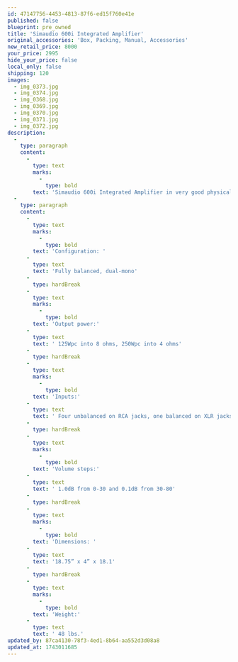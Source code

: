 ```yaml
---
id: 47147756-4453-4813-87f6-ed15f760e41e
published: false
blueprint: pre_owned
title: 'Simaudio 600i Integrated Amplifier'
original_accessories: 'Box, Packing, Manual, Accessories'
new_retail_price: 8000
your_price: 2995
hide_your_price: false
local_only: false
shipping: 120
images:
  - img_0373.jpg
  - img_0374.jpg
  - img_0368.jpg
  - img_0369.jpg
  - img_0370.jpg
  - img_0371.jpg
  - img_0372.jpg
description:
  -
    type: paragraph
    content:
      -
        type: text
        marks:
          -
            type: bold
        text: 'Simaudio 600i Integrated Amplifier in very good physical and functional condition with original box, packing and accessories. The unit sold as new for $8,000.00'
  -
    type: paragraph
    content:
      -
        type: text
        marks:
          -
            type: bold
        text: 'Configuration: '
      -
        type: text
        text: 'Fully balanced, dual-mono'
      -
        type: hardBreak
      -
        type: text
        marks:
          -
            type: bold
        text: 'Output power:'
      -
        type: text
        text: ' 125Wpc into 8 ohms, 250Wpc into 4 ohms'
      -
        type: hardBreak
      -
        type: text
        marks:
          -
            type: bold
        text: 'Inputs:'
      -
        type: text
        text: ' Four unbalanced on RCA jacks, one balanced on XLR jacks'
      -
        type: hardBreak
      -
        type: text
        marks:
          -
            type: bold
        text: 'Volume steps:'
      -
        type: text
        text: ' 1.0dB from 0-30 and 0.1dB from 30-80'
      -
        type: hardBreak
      -
        type: text
        marks:
          -
            type: bold
        text: 'Dimensions: '
      -
        type: text
        text: '18.75” x 4” x 18.1'
      -
        type: hardBreak
      -
        type: text
        marks:
          -
            type: bold
        text: 'Weight:'
      -
        type: text
        text: ' 48 lbs.'
updated_by: 87ca4130-78f3-4ed1-8b64-aa552d3d08a8
updated_at: 1743011685
---
```

